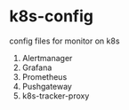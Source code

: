 # k8s-config
config files for monitor on k8s

1. Alertmanager
2. Grafana
3. Prometheus
4. Pushgateway
5. k8s-tracker-proxy